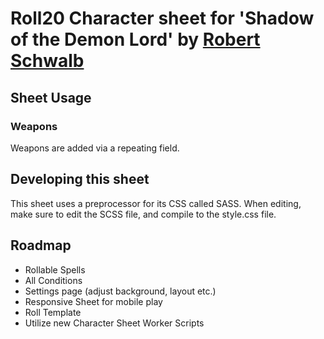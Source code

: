 # Roll20 Character sheet for 'Shadow of the Demon Lord' by [Robert Schwalb](http://schwalbentertainment.com)

## Sheet Usage

### Weapons

Weapons are added via a repeating field.

## Developing this sheet

This sheet uses a preprocessor for its CSS called SASS. When editing, make sure to edit the SCSS file, and compile to the style.css file.

## Roadmap

* Rollable Spells
* All Conditions
* Settings page (adjust background, layout etc.)
* Responsive Sheet for mobile play
* Roll Template
* Utilize new Character Sheet Worker Scripts
